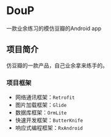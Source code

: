 # DouP
一款业余练习的模仿豆瓣的Android app

## 项目简介

仿豆瓣的一款产品，自己业余拿来练手的。

### 项目框架

- 网络通讯框架：`Retrofit`
- 图片加载框架：`Glide`
- 数据库框架：`OrmLite`
- 快速开发框架：`ButterKnife`
- 响应式编程框架：`RxAndroid`
